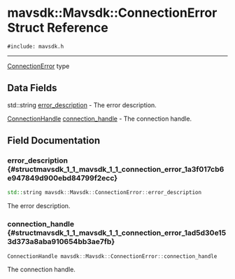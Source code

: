 # mavsdk::Mavsdk::ConnectionError Struct Reference
`#include: mavsdk.h`

----


[ConnectionError](structmavsdk_1_1_mavsdk_1_1_connection_error.md) type 


## Data Fields


std::string [error_description](#structmavsdk_1_1_mavsdk_1_1_connection_error_1a3f017cb6e947849d900ebd84799f2ecc)  - The error description.

[ConnectionHandle](classmavsdk_1_1_mavsdk.md#classmavsdk_1_1_mavsdk_1a1b16edeae47af0815b3267c9075f6a8f) [connection_handle](#structmavsdk_1_1_mavsdk_1_1_connection_error_1ad5d30e153d373a8aba910654bb3ae7fb)  - The connection handle.


## Field Documentation


### error_description {#structmavsdk_1_1_mavsdk_1_1_connection_error_1a3f017cb6e947849d900ebd84799f2ecc}

```cpp
std::string mavsdk::Mavsdk::ConnectionError::error_description
```


The error description.


### connection_handle {#structmavsdk_1_1_mavsdk_1_1_connection_error_1ad5d30e153d373a8aba910654bb3ae7fb}

```cpp
ConnectionHandle mavsdk::Mavsdk::ConnectionError::connection_handle
```


The connection handle.

